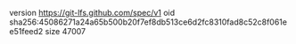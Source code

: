 version https://git-lfs.github.com/spec/v1
oid sha256:45086271a24a65b500b20f7ef8db513ce6d2fc8310fad8c52c8f061ee51feed2
size 47007
